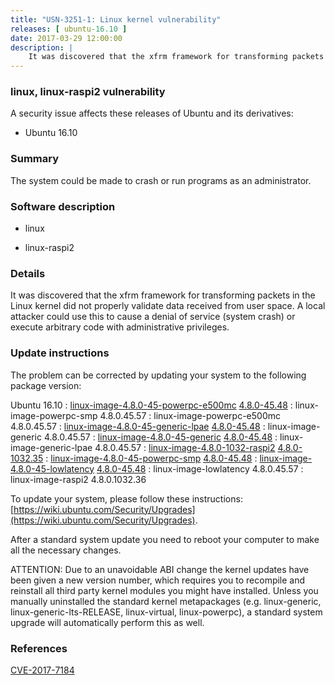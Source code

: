 ```yaml
---
title: "USN-3251-1: Linux kernel vulnerability"
releases: [ ubuntu-16.10 ]
date: 2017-03-29 12:00:00
description: |
    It was discovered that the xfrm framework for transforming packets in the Linux kernel did not properly validate data received from user space. A local attacker could use this to cause a denial of service (system crash) or execute arbitrary code with administrative privileges. 
--- 
```

 
### linux, linux-raspi2 vulnerability

A security issue affects these releases of Ubuntu and its derivatives:

* Ubuntu 16.10

### Summary

The system could be made to crash or run programs as an administrator. 

### Software description

* linux 

* linux-raspi2 

### Details

It was discovered that the xfrm framework for transforming packets in the Linux kernel did not properly validate data received from user space. A local attacker could use this to cause a denial of service (system crash) or execute arbitrary code with administrative privileges. 

### Update instructions

The problem can be corrected by updating your system to the following package version:

Ubuntu 16.10
 : [linux-image-4.8.0-45-powerpc-e500mc](https://launchpad.net/ubuntu/+source/linux) <span> [4.8.0-45.48](https://launchpad.net/ubuntu/+source/linux/4.8.0-45.48) </span> 
 : linux-image-powerpc-smp <span>4.8.0.45.57</span>
 : linux-image-powerpc-e500mc <span>4.8.0.45.57</span>
 : [linux-image-4.8.0-45-generic-lpae](https://launchpad.net/ubuntu/+source/linux) <span> [4.8.0-45.48](https://launchpad.net/ubuntu/+source/linux/4.8.0-45.48) </span> 
 : linux-image-generic <span>4.8.0.45.57</span>
 : [linux-image-4.8.0-45-generic](https://launchpad.net/ubuntu/+source/linux) <span> [4.8.0-45.48](https://launchpad.net/ubuntu/+source/linux/4.8.0-45.48) </span> 
 : linux-image-generic-lpae <span>4.8.0.45.57</span>
 : [linux-image-4.8.0-1032-raspi2](https://launchpad.net/ubuntu/+source/linux-raspi2) <span> [4.8.0-1032.35](https://launchpad.net/ubuntu/+source/linux-raspi2/4.8.0-1032.35) </span> 
 : [linux-image-4.8.0-45-powerpc-smp](https://launchpad.net/ubuntu/+source/linux) <span> [4.8.0-45.48](https://launchpad.net/ubuntu/+source/linux/4.8.0-45.48) </span> 
 : [linux-image-4.8.0-45-lowlatency](https://launchpad.net/ubuntu/+source/linux) <span> [4.8.0-45.48](https://launchpad.net/ubuntu/+source/linux/4.8.0-45.48) </span> 
 : linux-image-lowlatency <span>4.8.0.45.57</span>
 : linux-image-raspi2 <span>4.8.0.1032.36</span>

To update your system, please follow these instructions: [https://wiki.ubuntu.com/Security/Upgrades](https://wiki.ubuntu.com/Security/Upgrades).

After a standard system update you need to reboot your computer to make all the necessary changes.

ATTENTION: Due to an unavoidable ABI change the kernel updates have been given a new version number, which requires you to recompile and reinstall all third party kernel modules you might have installed. Unless you manually uninstalled the standard kernel metapackages (e.g. linux-generic, linux-generic-lts-RELEASE, linux-virtual, linux-powerpc), a standard system upgrade will automatically perform this as well. 

### References

 [CVE-2017-7184](http://people.ubuntu.com/~ubuntu-security/cve/CVE-2017-7184)
 
